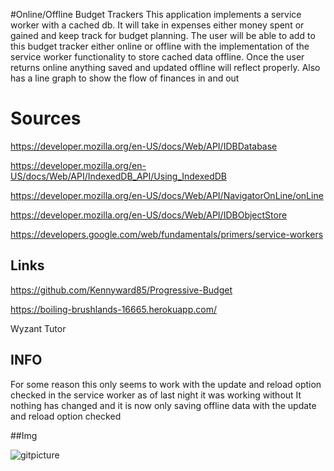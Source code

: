 #Online/Offline Budget Trackers
This application implements a service worker with a cached db. It will take in expenses either money spent or gained and keep track for budget planning. 
The user will be able to add to this budget tracker either online or offline with the implementation of the service worker functionality to store cached data offline. Once the user returns online anything saved and updated offline will reflect properly. Also has a line graph to show the flow of finances in and out 

# Sources 
https://developer.mozilla.org/en-US/docs/Web/API/IDBDatabase

https://developer.mozilla.org/en-US/docs/Web/API/IndexedDB_API/Using_IndexedDB

https://developer.mozilla.org/en-US/docs/Web/API/NavigatorOnLine/onLine

https://developer.mozilla.org/en-US/docs/Web/API/IDBObjectStore

https://developers.google.com/web/fundamentals/primers/service-workers

## Links 

https://github.com/Kennyward85/Progressive-Budget

https://boiling-brushlands-16665.herokuapp.com/

 Wyzant Tutor 

 ## INFO
 For some reason this only seems to work with the update and reload option checked in the service worker as of last night it was working without It nothing has changed and it is now only saving offline data with the update and reload option checked
 
 
 ##Img
 
 ![gitpicture](https://user-images.githubusercontent.com/66036794/92643239-0d034600-f2a7-11ea-8d3a-091f939b17dd.png)
